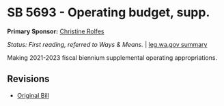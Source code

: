 # SB 5693 - Operating budget, supp.
**Primary Sponsor:** [Christine Rolfes](/person/leg/christine.rolfes.md)

*Status: First reading, referred to Ways & Means.* | [leg.wa.gov summary](https://app.leg.wa.gov/billsummary?BillNumber=5693&Year=2021)

Making 2021-2023 fiscal biennium supplemental operating appropriations.

## Revisions
* [Original Bill](1/)